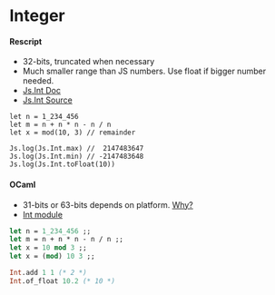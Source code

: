 # Integer

#### Rescript
- 32-bits, truncated when necessary
- Much smaller range than JS numbers. Use float if bigger number needed.
- [Js.Int Doc](https://rescript-lang.org/docs/manual/latest/api/js/int)
- [Js.Int Source](https://github.com/rescript-lang/rescript-compiler/blob/master/jscomp/others/js_int.ml)


```reasonml
let n = 1_234_456
let m = n + n * n - n / n
let x = mod(10, 3) // remainder

Js.log(Js.Int.max) //  2147483647
Js.log(Js.Int.min) // -2147483648
Js.log(Js.Int.toFloat(10))
```

#### OCaml
- 31-bits or 63-bits depends on platform. [Why?](https://ocaml-tutorial.org/performance_and_profiling)
- [Int module](https://v2.ocaml.org/api/Int.html)

```OCaml
let n = 1_234_456 ;;
let m = n + n * n - n / n ;;
let x = 10 mod 3 ;; 
let x = (mod) 10 3 ;;

Int.add 1 1 (* 2 *)
Int.of_float 10.2 (* 10 *)
```

